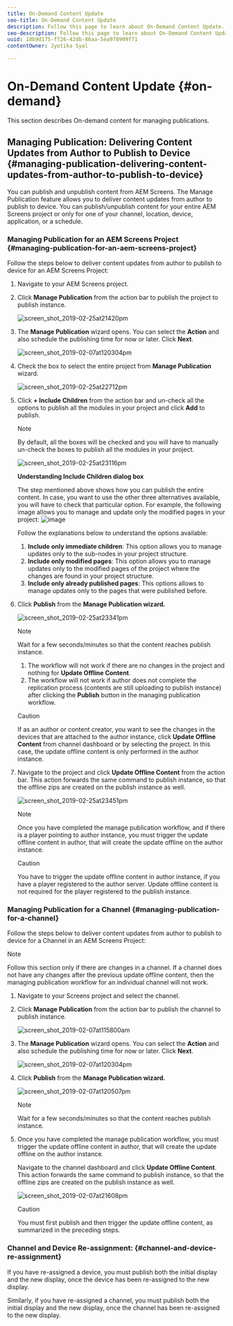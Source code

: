 ```yaml
---
title: On-Demand Content Update
seo-title: On-Demand Content Update
description: Follow this page to learn about On-Demand Content Update.  
seo-description: Follow this page to learn about On-Demand Content Update.  
uuid: 18b9d175-ff26-42db-86aa-5ea978909f71
contentOwner: Jyotika Syal

---
```


# On-Demand Content Update {#on-demand}

This section describes On-demand content for managing publications. 

## Managing Publication: Delivering Content Updates from Author to Publish to Device {#managing-publication-delivering-content-updates-from-author-to-publish-to-device}

You can publish and unpublish content from AEM Screens. The Manage Publication feature allows you to deliver content updates from author to publish to device. You can publish/unpublish content for your entire AEM Screens project or only for one of your channel, location, device, application, or a schedule.

### Managing Publication for an AEM Screens Project {#managing-publication-for-an-aem-screens-project}

Follow the steps below to deliver content updates from author to publish to device for an AEM Screens Project:

1. Navigate to your AEM Screens project.
1. Click **Manage Publication** from the action bar to publish the project to publish instance.

   ![screen_shot_2019-02-25at21420pm](assets/screen_shot_2019-02-25at21420pm.png)

1. The **Manage Publication** wizard opens. You can select the **Action** and also schedule the publishing time for now or later. Click **Next**.

   ![screen_shot_2019-02-07at120304pm](assets/screen_shot_2019-02-07at120304pm.png)

1. Check the box to select the entire project from **Manage Publication** wizard.

   ![screen_shot_2019-02-25at22712pm](assets/screen_shot_2019-02-25at22712pm.png)

1. Click **+ Include Children** from the action bar and un-check all the options to publish all the modules in your project and click **Add** to publish.

   >[!NOTE]
   >
   >By default, all the boxes will be checked and you will have to manually un-check the boxes to publish all the modules in your project.

   ![screen_shot_2019-02-25at23116pm](assets/screen_shot_2019-02-25at23116pm.png)

   **Understanding Include Children dialog box**
 
     The step mentioned above shows how you can publish the entire content. In case, you want to use the other three alternatives available, you will have to check that particular option.
     For example, the following image allows you to manage and update only the modified pages in your project:
     ![image](assets/author-publish-manage.png)

     Follow the explanations below to understand the options available:

    1. **Include only immediate children**:
       This option allows you to manage updates only to the sub-nodes in your project structure.
    1. **Include only modified pages**:
       This option allows you to manage updates only to the modified pages of the project where the changes are found in your project structure.
    1. **Include only already published pages**:
       This options allows to manage updates only to the pages that were published before.


1. Click **Publish** from the **Manage Publication wizard.**

   ![screen_shot_2019-02-25at23341pm](assets/screen_shot_2019-02-25at23341pm.png)

   >[!NOTE]
   >
   >Wait for a few seconds/minutes so that the content reaches publish instance.
   >
   >
   >    1. The workflow will not work if there are no changes in the project and nothing for **Update Offline Content**.
   >    1. The workflow will not work if author does not complete the replication process (contents are still uploading to publish instance) after clicking the **Publish** button in the managing publication workflow.

   > [!CAUTION]
   > If as an author or content creator, you want to see the changes in the devices that are attached to the author instance, click **Update Offline Content** from channel dashboard or by selecting the project. In this case, the update offline content is only performed in the author instance.

1. Navigate to the project and click **Update Offline Content** from the action bar. This action forwards the same command to publish instance, so that the offline zips are created on the publish instance as well.

   ![screen_shot_2019-02-25at23451pm](assets/screen_shot_2019-02-25at23451pm.png)


   >[!NOTE]
   >
   >Once you have completed the manage publication workflow, and if there is a player pointing to author instance, you must trigger the update offline content in author, that will create the update offline on the author instance.

   >[!CAUTION]
   >
   >You have to trigger the update offline content in author instance, if you have a player registered to the author server. Update offline content is not required for the player registered to the publish instance.

### Managing Publication for a Channel {#managing-publication-for-a-channel}

Follow the steps below to deliver content updates from author to publish to device for a Channel in an AEM Screens Project:

>[!NOTE]
>
>Follow this section only if there are changes in a channel. If a channel does not have any changes after the previous update offline content, then the managing publication workflow for an individual channel will not work.

1. Navigate to your Screens project and select the channel.
1. Click **Manage Publication** from the action bar to publish the channel to publish instance.

   ![screen_shot_2019-02-07at115800am](assets/screen_shot_2019-02-07at115800am.png)

1. The **Manage Publication** wizard opens. You can select the **Action** and also schedule the publishing time for now or later. Click **Next**.

   ![screen_shot_2019-02-07at120304pm](assets/screen_shot_2019-02-07at120304pm.png)

1. Click **Publish** from the **Manage Publication wizard.**

   ![screen_shot_2019-02-07at120507pm](assets/screen_shot_2019-02-07at120507pm.png)

   >[!NOTE]
   >
   >Wait for a few seconds/minutes so that the content reaches publish instance.

1. Once you have completed the manage publication workflow, you must trigger the update offline content in author, that will create the update offline on the author instance.

   Navigate to the channel dashboard and click **Update Offline Content**. This action forwards the same command to publish instance, so that the offline zips are created on the publish instance as well.

   ![screen_shot_2019-02-07at21608pm](assets/screen_shot_2019-02-07at21608pm.png)

   >[!CAUTION]
   >
   >You must first publish and then trigger the update offline content, as summarized in the preceding steps.

### Channel and Device Re-assignment: {#channel-and-device-re-assignment}

If you have re-assigned a device, you must publish both the initial display and the new display, once the device has been re-assigned to the new display.

Similarly, if you have re-assigned a channel, you must publish both the initial display and the new display, once the channel has been re-assigned to the new display.